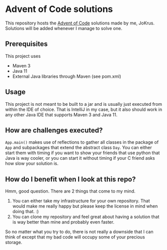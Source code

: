 # Advent of Code solutions
This repository hosts the [Advent of Code](https://www.adventofcode.com)
solutions made by me, JoKrus. Solutions will be added whenever I manage 
to solve one.

## Prerequisites
This project uses
* Maven 3
* Java 11
* External Java libraries through Maven (see pom.xml)

## Usage
This project is not meant to be built to a jar and is usually just executed from
within the IDE of choice. That is IntelliJ in my case, but it also should work
in any other Java IDE that supports Maven 3 and Java 11.   

## How are challenges executed?
`App.main()` makes use of reflections to gather all classes in the package of `App`
and subpackages that extend the abstract class `Day`. You can either start them
with timing if you want to show your friends that use python that Java is way
cooler, or you can start it without timing if your C friend asks how slow your
solution is.

## How do I benefit when I look at this repo?
Hmm, good question. There are 2 things that come to my mind.
1. You can either take my infrastructure for your own repository. That would
make me really happy but please keep the license in mind when doing that. :)
2. You can clone my repository and feel great about having a solution that is
way better than mine and probably even faster.

So no matter what you try to do, there is not really a downside that I can
think of except that my bad code will occupy some of your precious storage. 
